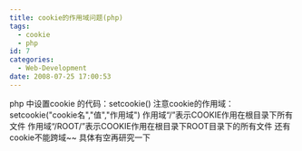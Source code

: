 ```yaml
---
title: cookie的作用域问题(php)
tags:
  - cookie
  - php
id: 7
categories:
  - Web-Development
date: 2008-07-25 17:00:53
---
```


php 中设置cookie 的代码：setcookie()
注意cookie的作用域：
setcookie("cookie名","值","作用域")
作用域“/”表示COOKIE作用在根目录下所有文件
作用域“/ROOT/”表示COOKIE作用在根目录下ROOT目录下的所有文件
还有cookie不能跨域~~
具体有空再研究一下